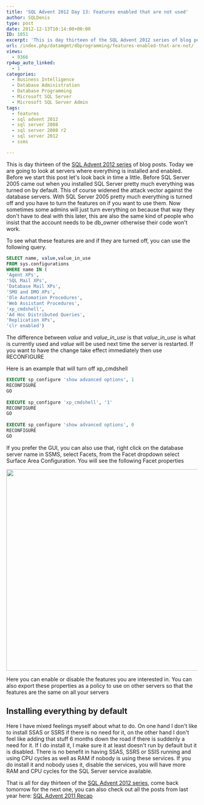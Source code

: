 ```yaml
---
title: 'SQL Advent 2012 Day 13: Features enabled that are not used'
author: SQLDenis
type: post
date: 2012-12-13T10:14:00+00:00
ID: 1851
excerpt: 'This is day thirteen of the SQL Advent 2012 series of blog posts.  Today we are going to look at servers where everything is installed and enabled.'
url: /index.php/datamgmt/dbprogramming/features-enabled-that-are-not/
views:
  - 9366
rp4wp_auto_linked:
  - 1
categories:
  - Business Intelligence
  - Database Administration
  - Database Programming
  - Microsoft SQL Server
  - Microsoft SQL Server Admin
tags:
  - features
  - sql advent 2012
  - sql server 2008
  - sql server 2008 r2
  - sql server 2012
  - ssms

---
```

This is day thirteen of the [SQL Advent 2012 series][1] of blog posts. Today we are going to look at servers where everything is installed and enabled. Before we start this post let's look back in time a little. Before SQL Server 2005 came out when you installed SQL Server pretty much everything was turned on by default. This of course widened the attack vector against the database servers. With SQL Server 2005 pretty much everything is turned off and you have to turn the features on if you want to use them. Now sometimes some admins will just turn everything on because that way they don't have to deal with this later, this are also the same kind of people who insist that the account needs to be db_owner otherwise their code won't work.

To see what these features are and if they are turned off, you can use the following query. 

```sql
SELECT name, value,value_in_use 
FROM sys.configurations
WHERE name IN (
'Agent XPs',
'SQL Mail XPs',
'Database Mail XPs',
'SMO and DMO XPs',
'Ole Automation Procedures',
'Web Assistant Procedures',
'xp_cmdshell',
'Ad Hoc Distributed Queries',
'Replication XPs',
'clr enabled')
```

The difference between _value_ and _value\_in\_use_ is that _value\_in\_use_ is what is currently used and _value_ will be used next time the server is restarted. If you want to have the change take effect immediately then use RECONFIGURE

Here is an example that will turn off xp_cmdshell

```sql
EXECUTE sp_configure 'show advanced options', 1
RECONFIGURE
GO
 
EXECUTE sp_configure 'xp_cmdshell', '1'
RECONFIGURE
GO
 
EXECUTE sp_configure 'show advanced options', 0
RECONFIGURE
GO
```

If you prefer the GUI, you can also use that, right click on the database server name in SSMS, select Facets, from the Facet dropdown select Surface Area Configuration. You will see the following Facet properties

<div class="image_block">
  <a href="/wp-content/uploads/blogs/DataMgmt/Denis/ADvent/Facets.PNG?mtime=1355339984"><img alt="" src="/wp-content/uploads/blogs/DataMgmt/Denis/ADvent/Facets.PNG?mtime=1355339984" width="665" height="531" /></a>
</div>

Here you can enable or disable the features you are interested in. You can also export these properties as a policy to use on other servers so that the features are the same on all your servers

## Installing everything by default

Here I have mixed feelings myself about what to do. On one hand I don't like to install SSAS or SSRS if there is no need for it, on the other hand I don't feel like adding that stuff 6 months down the road if there is suddenly a need for it. If I do install it, I make sure it at least doesn't run by default but it is disabled. There is no benefit in having SSAS, SSRS or SSIS running and using CPU cycles as well as RAM if nobody is using these services. If you do install it and nobody uses it, disable the services, you will have more RAM and CPU cycles for the SQL Server service available.

That is all for day thirteen of the [SQL Advent 2012 series][1], come back tomorrow for the next one, you can also check out all the posts from last year here: [SQL Advent 2011 Recap][2]

 [1]: /index.php/DataMgmt/DBProgramming/sql-advent-2012-here-is
 [2]: /index.php/DataMgmt/DataDesign/sql-advent-2011-recap